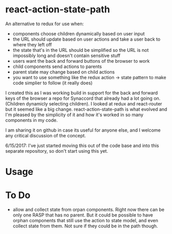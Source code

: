 # react-action-state-path
An alternative to redux for use when: 
* components choose children dynamically based on user input
* the URL should update based on user actions and take a user back to where they left off
* the state that's in the URL should be simplified so the URL is not impossibly long and doesn't contain sensitive stuff
* users want the back and forward buttons of the browser to work
* child components send actions to parents
* parent state may change based on child actions
* you want to use something like the redux action -> state pattern to make code simplier to follow (it really does)

I created this as I was working build in support for the back and forward keys of the browser a repo for Synaccord that already had a lot going on.  (Children dynamicly selecting children). I looked at redux and react-router but it seemed like a big change.  react-action-state-path is what evolved and I'm pleased by the simplicity of it and how it's worked in so many components in my code.  

I am sharing it on github in case its useful for anyone else, and I welcome any critical discussion of the concept.  


6/15/2017: I've just started moving this out of the code base and into this separate repository, so don't start using this yet.

# Usage

<ReactActionSatePath>

# To Do
* allow and collect state from orpan components. Right now there can be only one RASP that has no parent. But it could be possible to have orphan components that still use the action to state model, and even collect state from them.  Not sure if they could be in the path though.
